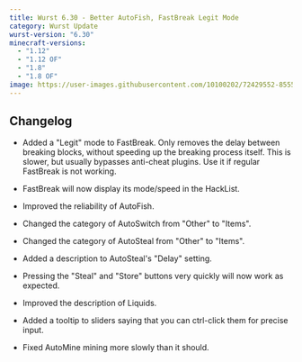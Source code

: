```yaml
---
title: Wurst 6.30 - Better AutoFish, FastBreak Legit Mode
category: Wurst Update
wurst-version: "6.30"
minecraft-versions:
  - "1.12"
  - "1.12 OF"
  - "1.8"
  - "1.8 OF"
image: https://user-images.githubusercontent.com/10100202/72429552-85554e00-3790-11ea-913c-0c5044af4c25.jpg
---
```

## Changelog

- Added a "Legit" mode to FastBreak. Only removes the delay between breaking blocks, without speeding up the breaking process itself. This is slower, but usually bypasses anti-cheat plugins. Use it if regular FastBreak is not working.

- FastBreak will now display its mode/speed in the HackList.

- Improved the reliability of AutoFish.

- Changed the category of AutoSwitch from "Other" to "Items".

- Changed the category of AutoSteal from "Other" to "Items".

- Added a description to AutoSteal's "Delay" setting.

- Pressing the "Steal" and "Store" buttons very quickly will now work as expected.

- Improved the description of Liquids.

- Added a tooltip to sliders saying that you can ctrl-click them for precise input.

- Fixed AutoMine mining more slowly than it should.
